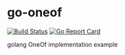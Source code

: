 # go-oneof

[![Build Status](https://travis-ci.org/gertd/go-oneo.svg?branch=master)](https://travis-ci.org/gertd/go-oneof) 
[![Go Report Card](https://goreportcard.com/badge/github.com/gertd/go-oneof)](https://goreportcard.com/report/github.com/gertd/go-oneof) 

golang OneOf implementation example 
